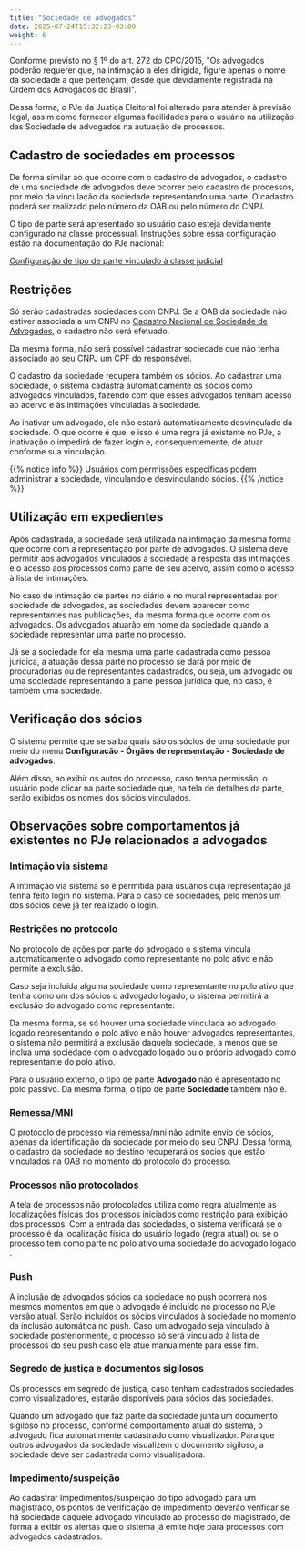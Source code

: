```yaml
---
title: "Sociedade de advogados"
date: 2025-07-24T15:32:23-03:00
weight: 6
---
```


Conforme previsto no § 1º do art. 272 do CPC/2015, "Os advogados poderão requerer que, na intimação a eles dirigida, figure apenas o nome da sociedade a que pertençam, desde que devidamente registrada na Ordem dos Advogados do Brasil".

Dessa forma, o PJe da Justiça Eleitoral foi alterado para atender à previsão legal, assim como fornecer algumas facilidades para o usuário na utilização das Sociedade de advogados na autuação de processos.

## Cadastro de sociedades em processos

De forma similar ao que ocorre com o cadastro de advogados, o cadastro de uma sociedade de advogados deve ocorrer pelo cadastro de processos, por meio da vinculação da sociedade representando uma parte. O cadastro poderá ser realizado pelo número da OAB ou pelo número do CNPJ.

O tipo de parte será apresentado ao usuário caso esteja devidamente configurado na classe processual. Instruções sobre essa configuração estão na documentação do PJe nacional:

[Configuração de tipo de parte vinculado à classe judicial](https://docs.pje.jus.br/manuais-de-uso/Manual%20de%20referencia%20PJe%201.0#tipo-da-parte)

## Restrições 

Só serão cadastradas sociedades com CNPJ. Se a OAB da sociedade não estiver associada a um CNPJ no [Cadastro Nacional de Sociedade de Advogados](https://cnsa.oab.org.br/), o cadastro não será efetuado.

Da mesma forma, não será possível cadastrar sociedade que não tenha associado ao seu CNPJ um CPF do responsável.

O cadastro da sociedade recupera também os sócios. Ao cadastrar uma sociedade, o sistema cadastra automaticamente os sócios como advogados vinculados, fazendo com que esses advogados tenham acesso ao acervo e às intimações vinculadas à sociedade. 

Ao inativar um advogado, ele não estará automaticamente desvinculado da sociedade. O que ocorre é que, e isso é uma regra já existente no PJe, a inativação o impedirá de fazer login e, consequentemente, de atuar conforme sua vinculação.

{{% notice info %}}
Usuários com permissões específicas podem administrar a sociedade, vinculando e desvinculando sócios.
{{% /notice %}}

## Utilização em expedientes 

Após cadastrada, a sociedade será utilizada na intimação da mesma forma que ocorre com a representação por parte de advogados. O sistema deve permitir aos advogados vinculados à sociedade a resposta das intimações e o acesso aos processos como parte de seu acervo, assim como o acesso à lista de intimações. 

No caso de intimação de partes no diário e no mural representadas por sociedade de advogados, as sociedades devem aparecer como representantes nas publicações, da mesma forma que ocorre com os advogados. Os advogados atuarão em nome da sociedade quando a sociedade representar uma parte no processo. 

Já se a sociedade for ela mesma uma parte cadastrada como pessoa jurídica, a atuação dessa parte no processo se dará por meio de procuradorias ou de representantes cadastrados, ou seja, um advogado ou uma sociedade representando a parte pessoa jurídica que, no caso, é também uma sociedade.

## Verificação dos sócios 

O sistema permite que se saiba quais são os sócios de uma sociedade por meio do menu **Configuração - Órgãos de representação - Sociedade de advogados**. 

Além disso, ao exibir os autos do processo, caso tenha permissão, o usuário pode clicar na parte sociedade que, na tela de detalhes da parte, serão exibidos os nomes dos sócios vinculados.


## Observações sobre comportamentos já existentes no PJe relacionados a advogados

### Intimação via sistema

A intimação via sistema só é permitida para usuários cuja representação já tenha feito login no sistema. Para o caso de sociedades, pelo menos um dos sócios deve já ter realizado o login.

### Restrições no protocolo

No protocolo de ações por parte do advogado o sistema vincula automaticamente o advogado como representante no polo ativo e não permite a exclusão. 

Caso seja incluída alguma sociedade como representante no polo ativo que tenha como um dos sócios o advogado logado, o sistema permitirá a exclusão do advogado como representante. 

Da mesma forma, se só houver uma sociedade vinculada ao advogado logado representando o polo ativo e não houver advogados representantes, o sistema não permitirá a exclusão daquela sociedade, a menos que se inclua uma sociedade com o advogado logado ou o próprio advogado como representante do polo ativo.

Para o usuário externo, o tipo de parte **Advogado** não é apresentado no polo passivo. Da mesma forma, o tipo de parte **Sociedade** também não é.

### Remessa/MNI

O protocolo de processo via remessa/mni não admite envio de sócios, apenas da identificação da sociedade por meio do seu CNPJ. Dessa forma, o cadastro da sociedade no destino recuperará os sócios que estão vinculados na OAB no momento do protocolo do processo.

### Processos não protocolados

A tela de processos não protocolados utiliza como regra atualmente as localizações físicas dos processos iniciados como restrição para exibição dos processos. Com a entrada das sociedades, o sistema verificará se o processo é da localização física do usuário logado (regra atual) ou se o processo tem como parte no polo ativo uma sociedade do advogado logado .

### Push

A inclusão de advogados sócios da sociedade no push ocorrerá nos mesmos momentos em que o advogado é incluído no processo no PJe versão atual. Serão incluídos os sócios vinculados à sociedade no momento da inclusão automática no push. Caso um advogado seja vinculado à sociedade posteriormente, o processo só será vinculado à lista de processos do seu push caso ele atue manualmente para esse fim.

### Segredo de justiça e documentos sigilosos

Os processos em segredo de justiça, caso tenham cadastrados sociedades como visualizadores, estarão disponíveis para sócios das sociedades. 

Quando um advogado que faz parte da sociedade junta um documento sigiloso no processo, conforme comportamento atual do sistema, o advogado fica automatimente cadastrado como visualizador. Para que outros advogados da sociedade visualizem o documento sigiloso, a sociedade deve ser cadastrada como visualizadora.

### Impedimento/suspeição

Ao cadastrar Impedimentos/suspeição  do tipo advogado para um magistrado, os pontos de verificação de impedimento deverão verificar se há sociedade daquele advogado vinculado ao processo do magistrado, de forma a exibir os alertas que o sistema já emite hoje para processos com advogados cadastrados.
